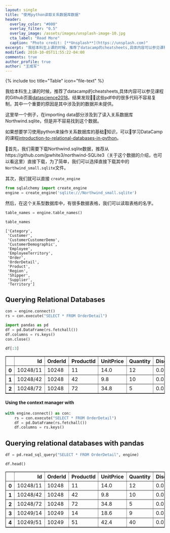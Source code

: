 ```yaml
---
layout: single
title: "使用python读取关系数据库数据"
header:
  overlay_color: "#000"
  overlay_filter: "0.5"
  overlay_image: /assets/images/unsplash-image-10.jpg
  cta_label: "Read More"
  caption: "Photo credit: [**Unsplash**](https://unsplash.com)"
excerpt: "我给本科生上课的时候，推荐了datacamp的cheatsheets,具体内容可以参见课程的Github页面[datascience2018](https://github.com/computational-class/datascience2018/tree/gh-pages/cheatsheet)。结果发现这些pdf中的很多代码不容易复制，其中一个重要的原因是其中涉及到的数据并未提供。"
modified: 2018-10-05T11:55:22-04:00
comments: true
author_profile: true
author: "王成军"
---
```


{% include toc title="Table" icon="file-text" %}


我给本科生上课的时候，推荐了datacamp的cheatsheets,具体内容可以参见课程的Github页面[datascience2018](https://github.com/computational-class/datascience2018/tree/gh-pages/cheatsheet)。结果发现这些pdf中的很多代码不容易复制，其中一个重要的原因是其中涉及到的数据并未提供。

这里举一个例子，在importing data部分涉及到了读入关系数据库Northwind.sqlite，但是并不容易找到这个数据。

如果想要学习使用python来操作关系数据库的基础知识，可以学习DataCamp的课程[introduction-to-relational-databases-in-python](https://www.datacamp.com/courses/introduction-to-relational-databases-in-python)。

首先，我们需要下载Northwind.sqlite数据，推荐从https://github.com/jpwhite3/northwind-SQLite3（关于这个数据的介绍，也可以看这里）直接下载，为了简单，我们可以选择直接下载其中的 `Northwind_small.sqlite`文件。

其次，我们就可以直接 `create_engine`

```python
from sqlalchemy import create_engine
engine = create_engine('sqlite:///Northwind_small.sqlite')
```

然后，在这个关系型数据库中，有很多数据表格，我们可以读取表格的名字。

```python
table_names = engine.table_names()
```


```python
table_names
```


    ['Category',
     'Customer',
     'CustomerCustomerDemo',
     'CustomerDemographic',
     'Employee',
     'EmployeeTerritory',
     'Order',
     'OrderDetail',
     'Product',
     'Region',
     'Shipper',
     'Supplier',
     'Territory']



## Querying Relational Databases


```python
con = engine.connect()
rs = con.execute("SELECT * FROM OrderDetail")
```


```python
import pandas as pd
df = pd.DataFrame(rs.fetchall())
df.columns = rs.keys()
con.close()
```


```python
df[:3]
```




<div>
<table border="1" class="dataframe">
  <thead>
    <tr style="text-align: right;">
      <th></th>
      <th>Id</th>
      <th>OrderId</th>
      <th>ProductId</th>
      <th>UnitPrice</th>
      <th>Quantity</th>
      <th>Discount</th>
    </tr>
  </thead>
  <tbody>
    <tr>
      <th>0</th>
      <td>10248/11</td>
      <td>10248</td>
      <td>11</td>
      <td>14.0</td>
      <td>12</td>
      <td>0.0</td>
    </tr>
    <tr>
      <th>1</th>
      <td>10248/42</td>
      <td>10248</td>
      <td>42</td>
      <td>9.8</td>
      <td>10</td>
      <td>0.0</td>
    </tr>
    <tr>
      <th>2</th>
      <td>10248/72</td>
      <td>10248</td>
      <td>72</td>
      <td>34.8</td>
      <td>5</td>
      <td>0.0</td>
    </tr>
  </tbody>
</table>
</div>



#### Using the context manager with


```python
with engine.connect() as con:
    rs = con.execute("SELECT * FROM OrderDetail")
    df = pd.DataFrame(rs.fetchall())
    df.columns = rs.keys()
```

## Querying relational databases with pandas


```python
df = pd.read_sql_query("SELECT * FROM OrderDetail", engine)
```


```python
df.head()
```




<div>
<table border="1" class="dataframe">
  <thead>
    <tr style="text-align: right;">
      <th></th>
      <th>Id</th>
      <th>OrderId</th>
      <th>ProductId</th>
      <th>UnitPrice</th>
      <th>Quantity</th>
      <th>Discount</th>
    </tr>
  </thead>
  <tbody>
    <tr>
      <th>0</th>
      <td>10248/11</td>
      <td>10248</td>
      <td>11</td>
      <td>14.0</td>
      <td>12</td>
      <td>0.0</td>
    </tr>
    <tr>
      <th>1</th>
      <td>10248/42</td>
      <td>10248</td>
      <td>42</td>
      <td>9.8</td>
      <td>10</td>
      <td>0.0</td>
    </tr>
    <tr>
      <th>2</th>
      <td>10248/72</td>
      <td>10248</td>
      <td>72</td>
      <td>34.8</td>
      <td>5</td>
      <td>0.0</td>
    </tr>
    <tr>
      <th>3</th>
      <td>10249/14</td>
      <td>10249</td>
      <td>14</td>
      <td>18.6</td>
      <td>9</td>
      <td>0.0</td>
    </tr>
    <tr>
      <th>4</th>
      <td>10249/51</td>
      <td>10249</td>
      <td>51</td>
      <td>42.4</td>
      <td>40</td>
      <td>0.0</td>
    </tr>
  </tbody>
</table>
</div>
